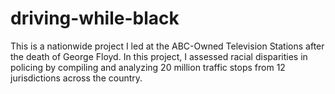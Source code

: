 # driving-while-black
This is a nationwide project I led at the ABC-Owned Television Stations after the death of George Floyd. In this project, I assessed racial disparities in policing by compiling and analyzing 20 million traffic stops from 12 jurisdictions across the country. 
